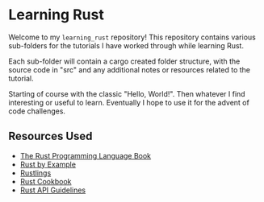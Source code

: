 # Learning Rust

Welcome to my `learning_rust` repository! This repository contains various sub-folders for the tutorials I have worked through while learning Rust.

Each sub-folder will contain a cargo created folder structure, with the source code in "src" and any additional notes or resources related to the tutorial.

Starting of course with the classic "Hello, World!". Then whatever I find interesting or useful to learn. Eventually I hope to use it for the advent of code challenges.

## Resources Used

- [The Rust Programming Language Book](https://doc.rust-lang.org/book/)
- [Rust by Example](https://doc.rust-lang.org/rust-by-example/)
- [Rustlings](https://github.com/rust-lang/rustlings)
- [Rust Cookbook](https://rust-lang-nursery.github.io/rust-cookbook/)
- [Rust API Guidelines](https://rust-lang-nursery.github.io/api-guidelines/)
